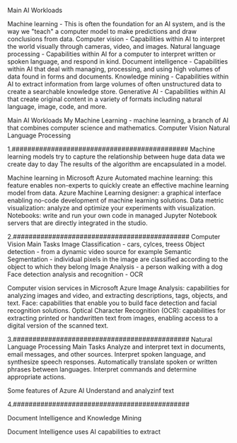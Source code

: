 Main AI Workloads

Machine learning - This is often the foundation for an AI system, and is the way we "teach" a computer model to make predictions and draw conclusions from data.
Computer vision - Capabilities within AI to interpret the world visually through cameras, video, and images.
Natural language processing - Capabilities within AI for a computer to interpret written or spoken language, and respond in kind.
Document intelligence - Capabilities within AI that deal with managing, processing, and using high volumes of data found in forms and documents.
Knowledge mining - Capabilities within AI to extract information from large volumes of often unstructured data to create a searchable knowledge store.
Generative AI - Capabilities within AI that create original content in a variety of formats including natural language, image, code, and more.

Main AI Workloads My
    Machine Learning - machine learning, a branch of AI that combines computer science and mathematics.
    Computer Vision
    Natural Language Processing

1.#############################################
Machine learning models try to capture the relationship between huge data data we create day to day
The results of the algorithm are encapsulated in a model.

Machine learning in Microsoft Azure
    Automated machine learning: this feature enables non-experts to quickly create an effective machine learning model from data.
    Azure Machine Learning designer: a graphical interface enabling no-code development of machine learning solutions.
    Data metric visualization: analyze and optimize your experiments with visualization.
    Notebooks: write and run your own code in managed Jupyter Notebook servers that are directly integrated in the studio.


2.#############################################
Computer Vision
Main Tasks
    Image Classification - cars, cylces, treess
    Object detection - from a dynamic video source for example
    Semantic Segmentation - individual pixels in the image are classified according to the object to which they belong
    Image Analysis - a person walking with a dog
    Face detection analysis and recognition - 
    OCR

Computer vision services in Microsoft Azure
Image Analysis: capabilities for analyzing images and video, and extracting descriptions, tags, objects, and text.
Face: capabilities that enable you to build face detection and facial recognition solutions.
Optical Character Recognition (OCR): capabilities for extracting printed or handwritten text from images, enabling access to a digital version of the scanned text.


3.#############################################
Natural Language Processing
Main Tasks
    Analyze and interpret text in documents, email messages, and other sources.
    Interpret spoken language, and synthesize speech responses.
    Automatically translate spoken or written phrases between languages.
    Interpret commands and determine appropriate actions.

Some features of Azure AI 
    Understand and analyzinf text

4.#############################################

Document Intelligence and Knowledge Mining

Document Intelligence uses AI capabilities to extract 